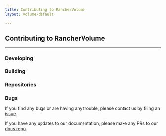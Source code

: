 ```yaml
---
title: Contributing to RancherVolume 
layout: volume-default

---
```


## Contributing to RancherVolume
---

### Developing


### Building


### Repositories


### Bugs

If you find any bugs or are having any trouble, please contact us by filing an [issue](https://github.com/rancherio/rancher-volume/issues/new). 

If you have any updates to our documentation, please make any PRs to our [docs repo](https://github.com/rancherio/rancherio.github.io). 

<br>
<br>